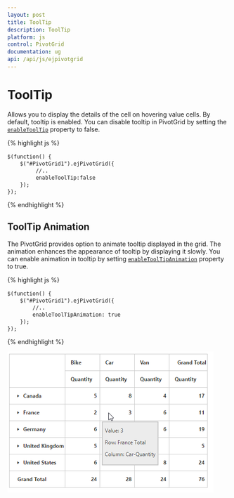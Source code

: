 ```yaml
---
layout: post
title: ToolTip
description: ToolTip
platform: js
control: PivotGrid
documentation: ug
api: /api/js/ejpivotgrid
---
```


# ToolTip

Allows you to display the details of the cell on hovering value cells. By default, tooltip is enabled.  You can disable tooltip in PivotGrid by setting the [`enableToolTip`](/api/js/ejpivotgrid#members:enabletooltip)  property to false.

{% highlight js %}

    $(function() {
        $("#PivotGrid1").ejPivotGrid({
             //..
             enableToolTip:false
        });
    });

{% endhighlight %}

## ToolTip Animation

The PivotGrid provides option to animate tooltip displayed in the grid. The animation enhances the appearance of tooltip by displaying it slowly.  You can enable animation in tooltip by setting [`enableToolTipAnimation`](/api/js/ejpivotgrid#members:enabletooltip) property to true.

{% highlight js %}

    $(function() {
        $("#PivotGrid1").ejPivotGrid({ 
            //..
            enableToolTipAnimation: true
        });
    });
{% endhighlight %}

![](ToolTip_images/ToolTip.png)

